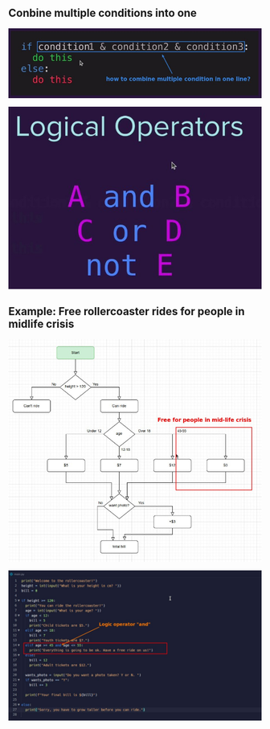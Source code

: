 ## **Conbine multiple conditions into one**

![Alt conbine multiple conditions](pic/03.jpg)

![Alt logical operators](pic/04.jpg)

## **Example: Free rollercoaster rides for people in midlife crisis**

![Alt flowchart additioni](pic/01.jpg)

![Alt logic operator in codes](pic/02.jpg)
